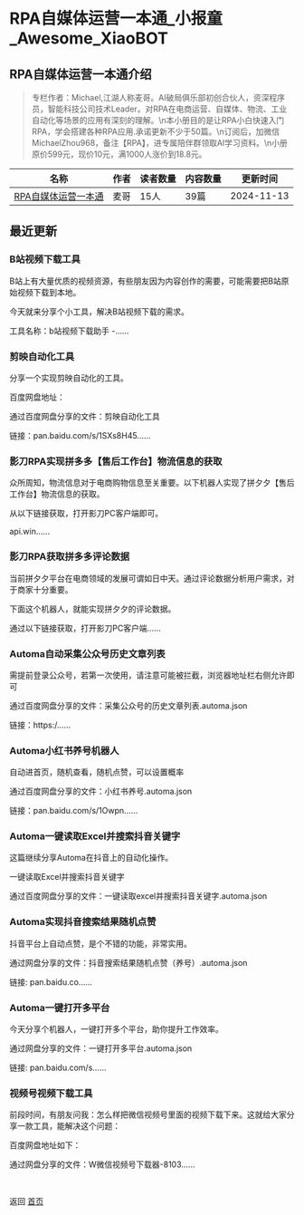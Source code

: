 # RPA自媒体运营一本通_小报童_Awesome_XiaoBOT

## RPA自媒体运营一本通介绍
> 专栏作者：Michael,江湖人称麦哥。AI破局俱乐部初创合伙人，资深程序员，智能科技公司技术Leader。对RPA在电商运营、自媒体、物流、工业自动化等场景的应用有深刻的理解。\n本小册目的是让RPA小白快速入门RPA，学会搭建各种RPA应用.承诺更新不少于50篇。\n订阅后，加微信MichaelZhou968，备注【RPA】，进专属陪伴群领取AI学习资料。\n小册原价599元，现价10元，满1000人涨价到18.8元。  
  


|名称|作者|读者数量|内容数量|更新时间|
|---|---|---|---|---|
|[RPA自媒体运营一本通](https://xiaobot.net/p/RPA001?refer=0b133df9-27dc-423b-8101-639049001c13)|麦哥|15人|39篇|2024-11-13|

## 最近更新
### B站视频下载工具

B站上有大量优质的视频资源，有些朋友因为内容创作的需要，可能需要把B站原始视频下载到本地。

今天就来分享个小工具，解决B站视频下载的需求。

工具名称：b站视频下载助手 -......

### 剪映自动化工具

分享一个实现剪映自动化的工具。

百度网盘地址：

通过百度网盘分享的文件：剪映自动化工具

链接：pan.baidu.com/s/1SXs8H45......

### 影刀RPA实现拼多多【售后工作台】物流信息的获取

众所周知，物流信息对于电商购物信息至关重要。以下机器人实现了拼夕夕【售后工作台】物流信息的获取。

从以下链接获取，打开影刀PC客户端即可。

api.win......

### 影刀RPA获取拼多多评论数据

当前拼夕夕平台在电商领域的发展可谓如日中天。通过评论数据分析用户需求，对于商家十分重要。

下面这个机器人，就能实现拼夕夕的评论数据。

通过以下链接获取，打开影刀PC客户端......

### Automa自动采集公众号历史文章列表

需提前登录公众号，若第一次使用，请注意可能被拦截，浏览器地址栏右侧允许即可

通过百度网盘分享的文件：采集公众号的历史文章列表.automa.json

链接：https:/......

### Automa小红书养号机器人

自动进首页，随机查看，随机点赞，可以设置概率

通过百度网盘分享的文件：小红书养号.automa.json

链接：pan.baidu.com/s/1Owpn......

### Automa一键读取Excel并搜索抖音关键字

这篇继续分享Automa在抖音上的自动化操作。

一键读取Excel并搜索抖音关键字

通过百度网盘分享的文件：一键读取excel并搜索抖音关键字.automa.json

### Automa实现抖音搜索结果随机点赞

抖音平台上自动点赞，是个不错的功能，非常实用。

通过网盘分享的文件：抖音搜索结果随机点赞（养号）.automa.json

链接: pan.baidu.co......

### Automa一键打开多平台

今天分享个机器人，一键打开多个平台，助你提升工作效率。

通过网盘分享的文件：一键打开多平台.automa.json

链接: pan.baidu.com/s......

### 视频号视频下载工具

前段时间，有朋友问我：怎么样把微信视频号里面的视频下载下来。这就给大家分享一款工具，能解决这个问题：

百度网盘地址如下：

通过网盘分享的文件：W微信视频号下载器-8103......


<a href="https://github.com/Reno9527/awesome-xiaobot" style="color: white; text-decoration: none;">awesome-xiaobot</a>

返回 [首页](../README.md)
